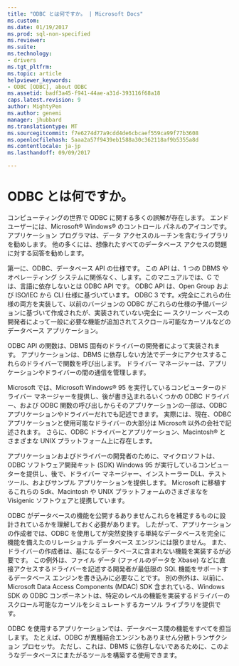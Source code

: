 ```yaml
---
title: "ODBC とは何ですか。 | Microsoft Docs"
ms.custom: 
ms.date: 01/19/2017
ms.prod: sql-non-specified
ms.reviewer: 
ms.suite: 
ms.technology:
- drivers
ms.tgt_pltfrm: 
ms.topic: article
helpviewer_keywords:
- ODBC [ODBC], about ODBC
ms.assetid: badf3a45-f941-44ae-a31d-393116f68a18
caps.latest.revision: 9
author: MightyPen
ms.author: genemi
manager: jhubbard
ms.translationtype: MT
ms.sourcegitcommit: f7e6274d77a9cdd4de6cbcaef559ca99f77b3608
ms.openlocfilehash: 5aaa2a57f9439eb1588a30c362118af9b5355a8d
ms.contentlocale: ja-jp
ms.lasthandoff: 09/09/2017

---
```

# <a name="what-is-odbc"></a>ODBC とは何ですか。
コンピューティングの世界で ODBC に関する多くの誤解が存在します。 エンド ユーザーには、Microsoft® Windows® のコントロール パネルのアイコンです。 アプリケーション プログラマは、データ アクセスのルーチンを含むライブラリを勧めします。 他の多くには、想像れたすべてのデータベース アクセスの問題に対する回答を勧めします。  
  
 第一に、ODBC、データベース API の仕様です。 この API は、1 つの DBMS やオペレーティング システムに関係なく、します。このマニュアルでは、C では、言語に依存しないとは ODBC API です。 ODBC API は、Open Group および ISO/IEC から CLI 仕様に基づいています。 ODBC 3 です。*x*完全にこれらの仕様の両方を実装して、以前のバージョンの ODBC がこれらの仕様の予備バージョンに基づいて作成されたが、実装されていない完全に — スクリーン ベースの開発者によって一般に必要な機能が追加されてスクロール可能なカーソルなどのデータベース アプリケーション。  
  
 ODBC API の関数は、DBMS 固有のドライバーの開発者によって実装されます。 アプリケーションは、DBMS に依存しない方法でデータにアクセスするこれらのドライバーで関数を呼び出します。 ドライバー マネージャーは、アプリケーションやドライバーの間の通信を管理します。  
  
 Microsoft では、Microsoft Windows® 95 を実行しているコンピューターのドライバー マネージャーを提供し、後が書き込まれるいくつかの ODBC ドライバー、および ODBC 関数の呼び出しからそのアプリケーションの一部は、ODBC アプリケーションやドライバーだれでも記述できます。 実際には、現在、ODBC アプリケーションと使用可能なドライバーの大部分は Microsoft 以外の会社で記述されます。 さらに、ODBC ドライバーとアプリケーション、Macintosh® とさまざまな UNIX プラットフォーム上に存在します。  
  
 アプリケーションおよびドライバーの開発者のために、マイクロソフトは、ODBC ソフトウェア開発キット (SDK) Windows 95 が実行しているコンピューターを提供し、後で、ドライバー マネージャー、インストーラー DLL、テスト ツール、およびサンプル アプリケーションを提供します。 Microsoft に移植するこれらの Sdk、Macintosh や UNIX プラットフォームのさまざまなを Visigenic ソフトウェアと提携しています。  
  
 ODBC がデータベースの機能を公開するありませんこれらを補足するものに設計されているかを理解しておく必要があります。 したがって、アプリケーションの作成者では、ODBC を使用してが突然変換する単純なデータベースを完全に機能を備えたのリレーショナル データベース エンジンには限りません。 また、ドライバーの作成者は、基になるデータベースに含まれない機能を実装するが必要です。 この例外は、ファイル データ (ファイルのデータを Xbase) などに直接アクセスするドライバーを記述する開発者が最低限の SQL 機能をサポートするデータベース エンジンを書き込みに必要なことです。 別の例外は、以前に、Microsoft Data Access Components (MDAC) SDK 含まれている、Windows SDK の ODBC コンポーネントは、特定のレベルの機能を実装するドライバーのスクロール可能なカーソルをシミュレートするカーソル ライブラリを提供です。  
  
 ODBC を使用するアプリケーションでは、データベース間の機能をすべてを担当します。 たとえば、ODBC が異種結合エンジンもありません分散トランザクション プロセッサ。 ただし、これは、DBMS に依存しないであるために、このようなデータベースにまたがるツールを構築する使用できます。
